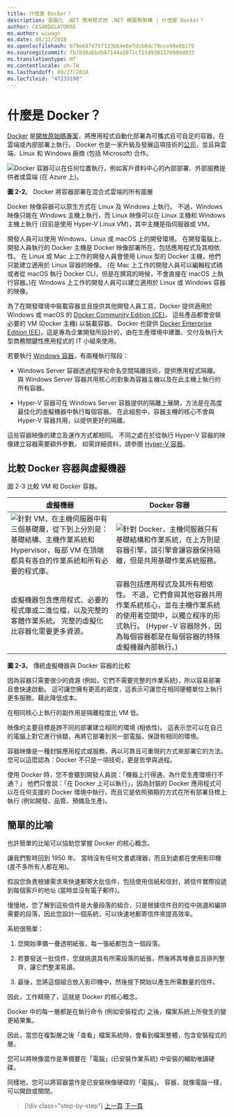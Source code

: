 ```yaml
---
title: 什麼是 Docker？
description: 容器化 .NET 應用程式的 .NET 微服務架構 | 什麼是 Docker？
author: CESARDELATORRE
ms.author: wiwagn
ms.date: 08/31/2018
ms.openlocfilehash: b79e687d75f133b64e6e7dcb8dc78cce98e8b175
ms.sourcegitcommit: fb78d8abbdb87144a3872cf154930157090dd933
ms.translationtype: HT
ms.contentlocale: zh-TW
ms.lasthandoff: 09/27/2018
ms.locfileid: "47233190"
---
```

# <a name="what-is-docker"></a>什麼是 Docker？

[Docker](https://www.docker.com/) 是[開放原始碼專案](https://github.com/docker/docker)，將應用程式自動化部署為可攜式且可自足的容器，在雲端或內部部署上執行。 Docker 也是一家升級及發展這項技術的[公司](https://www.docker.com/)，並且與雲端、Linux 和 Windows 廠商 (包括 Microsoft) 合作。

![Docker 容器可以在任何位置執行，例如客戶資料中心的內部部署、外部服務提供者或雲端 (在 Azure 上)。](./media/image2.png)

**圖 2-2**。 Docker 將容器部署在混合式雲端的所有圖層

Docker 映像容器可以原生方式在 Linux 及 Windows 上執行。 不過，Windows 映像只能在 Windows 主機上執行，而 Linux 映像可以在 Linux 主機和 Windows 主機上執行 (目前是使用 Hyper-V Linux VM)，其中主機是指伺服器或 VM。

開發人員可以使用 Windows、Linux 或 macOS 上的開發環境。 在開發電腦上，開發人員執行的 Docker 主機是 Docker 映像部署所在，包括應用程式及其相依性。 在 Linux 或 Mac 上工作的開發人員會使用 Linux 型的 Docker 主機，他們只能建立適用於 Linux 容器的映像。 (在 Mac 上工作的開發人員可以編輯程式碼或者從 macOS 執行 Docker CLI，但是在撰寫的時候，不會直接在 macOS 上執行容器。)在 Windows 上工作的開發人員可以建立適用於 Linux 或 Windows 容器的映像。

為了在開發環境中裝載容器並且提供其他開發人員工具，Docker 提供適用於 Windows 或 macOS 的 [Docker Community Edition (CE)](https://www.docker.com/community-edition)。 這些產品都會安裝必要的 VM (Docker 主機) 以裝載容器。 Docker 也提供 [Docker Enterprise Edition (EE)](https://www.docker.com/enterprise-edition)，這是專為企業開發所設計的，由在生產環境中建置、交付及執行大型商務關鍵性應用程式的 IT 小組來使用。

若要執行 [Windows 容器](https://msdn.microsoft.com/en-us/virtualization/windowscontainers/about/about_overview)，有兩種執行階段：

- Windows Server 容器透過程序和命名空間隔離技術，提供應用程式隔離。 與 Windows Server 容器共用核心的對象為容器主機以及在此主機上執行的所有容器。

- Hyper-V 容器可在 Windows Server 容器提供的隔離上展開，方法是在高度最佳化的虛擬機器中執行每個容器。 在此組態中，容器主機的核心不會與 Hyper-V 容器共用，以提供更好的隔離。

這些容器映像的建立及運作方式都相同。 不同之處在於從執行 Hyper-V 容器的映像建立容器需要額外參數。 如需詳細資料，請參閱 [Hyper-V 容器](https://docs.microsoft.com/virtualization/windowscontainers/manage-containers/hyperv-container)。

## <a name="comparing-docker-containers-with-virtual-machines"></a>比較 Docker 容器與虛擬機器

圖 2-3 比較 VM 和 Docker 容器。

| 虛擬機器 | Docker 容器 |
| -----------------| ------------------|
|![針對 VM，在主機伺服器中有三個基礎層，從下到上分別是：基礎結構、主機作業系統和 Hypervisor，每部 VM 在頂端都具有各自的作業系統和所有必要的程式庫。](./media/image3.png)|![針對 Docker，主機伺服器只有基礎結構和作業系統，在上方則是容器引擎，該引擎會讓容器保持隔離，但是共用基礎作業系統服務。](./media/image4.png)|
|虛擬機器包含應用程式、必要的程式庫或二進位檔，以及完整的客體作業系統。 完整的虛擬化比容器化需要更多資源。 | 容器包括應用程式及其所有相依性。 不過，它們會與其他容器共用作業系統核心，並在主機作業系統的使用者空間中，以獨立程序的形式執行。 (Hyper-V 容器除外，因為每個容器都是在每個容器的特殊虛擬機器內部執行。) |

**圖 2-3**。 傳統虛擬機器與 Docker 容器的比較

因為容器只需要很少的資源 (例如，它們不需要完整的作業系統)，所以容易部署且會快速啟動。 這可讓您擁有更高的密度，這表示可讓您在相同硬體單位上執行更多服務，藉此降低成本。

在相同核心上執行的副作用是隔離程度比 VM 低。

映像的主要目標是跨不同的部署建立相同的環境 (相依性)。 這表示您可以在自己的電腦上對它進行偵錯，再將它部署到另一部電腦，保證有相同的環境。

容器映像是一種封裝應用程式或服務，再以可靠且可重現的方式來部署它的方法。 您可以這麼認為：Docker 不只是一項技術，更是哲學與過程。

使用 Docker 時，您不會聽到開發人員說：「機器上行得通，為什麼生產環境行不通？」 他們只會說：「在 Docker 上可以執行」，因為封裝的 Docker 應用程式可以在任何支援的 Docker 環境中執行，而且它是依照預期的方式在所有部署目標上執行 (例如開發、品管、預備及生產)。

## <a name="a-simple-analogy"></a>簡單的比喻

也許簡單的比喻可以協助您掌握 Docker 的核心概念。

讓我們暫時回到 1950 年。 當時沒有任何文書處理器，而且到處都在使用影印機 (差不多所有人都在用)。

假設您負責根據需求來快速郵寄大批信件，包括使用信紙和信封，將信件實際投遞到每個客戶的地址 (當時並沒有電子郵件)。

慢慢地，您了解到這些信件是大量段落的組合，只是根據信件目的從中挑選和編排需要的段落，因此您設計一個系統，可以快速地郵寄信件來提高效率。

系統很簡單：

1. 您開始準備一疊透明紙張，每一張紙都包含一個段落。

2. 若要發送一批信件，您就挑選具有所需段落的紙張，然後將其堆疊並且排列整齊，讓它們整潔易讀。

3. 最後，您將這個組合放入影印機中，然後按下開始以產生所需數量的信件。

因此，工作精簡了，這就是 Docker 的核心概念。

Docker 中的每一層都是在執行命令 (例如安裝程式) 之後，檔案系統上所發生的變更結果集。

因此，當您在複製層之後「查看」檔案系統時，會看到檔案整體，包含安裝程式的層。

您可以將映像當作是準備要在「電腦」(已安裝作業系統) 中安裝的輔助唯讀硬碟。

同樣地，您可以將容器當作是已安裝映像硬碟的「電腦」。 容器，就像電腦一樣，可以開啟或關閉。

>[!div class="step-by-step"]
[上一頁](index.md)
[下一頁](docker-terminology.md)
